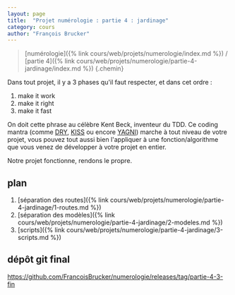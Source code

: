 ```yaml
---
layout: page
title:  "Projet numérologie : partie 4 : jardinage"
category: cours
author: "François Brucker"
---
```


> [numérologie]({% link cours/web/projets/numerologie/index.md %}) / [partie 4]({% link cours/web/projets/numerologie/partie-4-jardinage/index.md %})
{.chemin}

Dans tout projet, il y a 3 phases qu'il faut respecter, et dans cet ordre :

1. make it work
2. make it right
3. make it fast

On doit cette phrase au célèbre Kent Beck, inventeur du TDD. Ce coding mantra (comme [DRY](https://en.wikipedia.org/wiki/Don%27t_repeat_yourself), [KISS](https://en.wikipedia.org/wiki/KISS_principle) ou encore [YAGNI](https://en.wikipedia.org/wiki/You_aren%27t_gonna_need_it)) marche à tout niveau de votre projet, vous pouvez tout aussi bien l'appliquer à une fonction/algorithme que vous venez de développer à votre projet en entier.

Notre projet fonctionne, rendons le propre.

## plan

1. [séparation des routes]({% link cours/web/projets/numerologie/partie-4-jardinage/1-routes.md %})
2. [séparation des modèles]({% link cours/web/projets/numerologie/partie-4-jardinage/2-modeles.md %})
3. [scripts]({% link cours/web/projets/numerologie/partie-4-jardinage/3-scripts.md %})

## dépôt git final

<https://github.com/FrancoisBrucker/numerologie/releases/tag/partie-4-3-fin>
